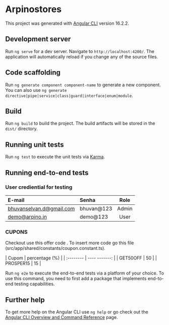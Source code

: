 # Arpinostores

This project was generated with [Angular CLI](https://github.com/angular/angular-cli) version 16.2.2.

## Development server

Run `ng serve` for a dev server. Navigate to `http://localhost:4200/`. The application will automatically reload if you change any of the source files.

## Code scaffolding

Run `ng generate component component-name` to generate a new component. You can also use `ng generate directive|pipe|service|class|guard|interface|enum|module`.

## Build

Run `ng build` to build the project. The build artifacts will be stored in the `dist/` directory.

## Running unit tests

Run `ng test` to execute the unit tests via [Karma](https://karma-runner.github.io).

## Running end-to-end tests

### User crediential for testing

| E-mail                         | Senha      | Role  |
| :--------------------          | :--------- | :---: |
| bhuvanselvan.d@gmail.com       | bhuvan@123  | Admin |
| demo@arpino.in                 | demo@123    | User  |



### CUPONS

Checkout use this offer code . 
To insert more code go this file (src/app/shared/constants/coupon.constant.ts).

| Cupom     | percentage (%) |
| :-------- | ----  -------: |
| GET50OFF  |             50 |
| PROSPER15 |             15 |

Run `ng e2e` to execute the end-to-end tests via a platform of your choice. To use this command, you need to first add a package that implements end-to-end testing capabilities.

## Further help

To get more help on the Angular CLI use `ng help` or go check out the [Angular CLI Overview and Command Reference](https://angular.io/cli) page.
